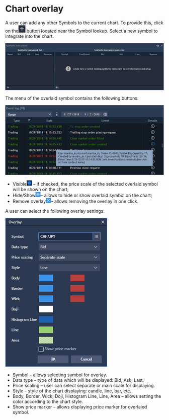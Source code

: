# Chart overlay

A user can add any other Symbols to the current chart. To provide this, click on the![](../../../.gitbook/assets/2%20%2839%29.png)
button located near the Symbol lookup. Select a new symbol to integrate into the chart.

![](../../../.gitbook/assets/1%20%2874%29.png)


The menu of the overlaid symbol contains the following buttons:

![](../../../.gitbook/assets/3%20%2865%29.png)

* Visible![](../../../.gitbook/assets/4%20%2850%29.png)
  – if checked, the price scale of the selected overlaid symbol will be shown on the chart;
* Hide/Show![](../../../.gitbook/assets/5%20%2828%29.png)– allows to hide or show overlaid symbol on the chart;
* Remove overlay![](../../../.gitbook/assets/6%20%288%29.png)– allows removing the overlay in one click.

A user can select the following overlay settings:

![](../../../.gitbook/assets/7%20%283%29.png)

* Symbol – allows selecting symbol for overlay.
* Data type – type of data which will be displayed: Bid, Ask, Last.
* Price scaling – user can select separate or main scale for displaying.
* Style – style of the chart displaying: candle, line, bar, etc.
* Body, Border, Wick, Doji, Histogram Line, Line, Area – allows setting the color according to the chart style.
* Show price marker – allows displaying price marker for overlaied symbol.



